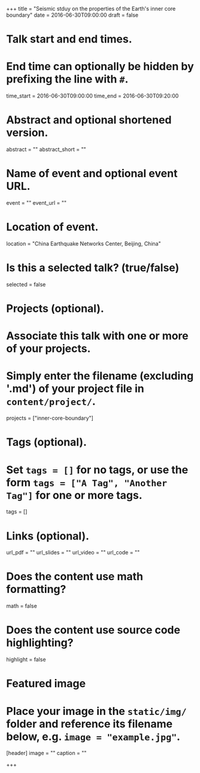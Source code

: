 +++
title = "Seismic stduy on the properties of the Earth's inner core boundary"
date = 2016-06-30T09:00:00
draft = false

# Talk start and end times.
#   End time can optionally be hidden by prefixing the line with `#`.
time_start = 2016-06-30T09:00:00
time_end = 2016-06-30T09:20:00

# Abstract and optional shortened version.
abstract = ""
abstract_short = ""

# Name of event and optional event URL.
event = ""
event_url = ""

# Location of event.
location = "China Earthquake Networks Center, Beijing, China"

# Is this a selected talk? (true/false)
selected = false

# Projects (optional).
#   Associate this talk with one or more of your projects.
#   Simply enter the filename (excluding '.md') of your project file in `content/project/`.
projects = ["inner-core-boundary"]

# Tags (optional).
#   Set `tags = []` for no tags, or use the form `tags = ["A Tag", "Another Tag"]` for one or more tags.
tags = []

# Links (optional).
url_pdf = ""
url_slides = ""
url_video = ""
url_code = ""

# Does the content use math formatting?
math = false

# Does the content use source code highlighting?
highlight = false

# Featured image
# Place your image in the `static/img/` folder and reference its filename below, e.g. `image = "example.jpg"`.
[header]
image = ""
caption = ""

+++
